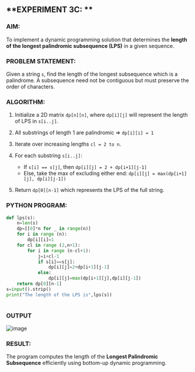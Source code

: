 ## **EXPERIMENT 3C: **



### **AIM:**

To implement a dynamic programming solution that determines the **length of the longest palindromic subsequence (LPS)** in a given sequence.



### **PROBLEM STATEMENT:**

Given a string `s`, find the length of the longest subsequence which is a palindrome. A subsequence need not be contiguous but must preserve the order of characters.



### **ALGORITHM:**

1. Initialize a 2D matrix `dp[n][n]`, where `dp[i][j]` will represent the length of LPS in `s[i..j]`.
2. All substrings of length 1 are palindromic ⇒ `dp[i][i] = 1`
3. Iterate over increasing lengths `cl = 2 to n`.
4. For each substring `s[i..j]`:

   * If `s[i] == s[j]`, then `dp[i][j] = 2 + dp[i+1][j-1]`
   * Else, take the max of excluding either end: `dp[i][j] = max(dp[i+1][j], dp[i][j-1])`
5. Return `dp[0][n-1]` which represents the LPS of the full string.



### **PYTHON PROGRAM:**

```python
def lps(s):
    n=len(s)
    dp=[[0]*n for _ in range(n)]
    for i in range (n):
        dp[i][i]=1
    for cl in range (2,n+1):
        for i in range (n-cl+1):
            j=i+cl-1
            if s[i]==s[j]:
                dp[i][j]=2+dp[i+1][j-1]
            else:
                dp[i][j]=max(dp[i+1][j],dp[i][j-1])
    return dp[0][n-1]
s=input().strip()
print("The length of the LPS is",lps(s))
                    
```



### **OUTPUT**

![image](https://github.com/user-attachments/assets/af5c940e-d6eb-41b7-b403-eba10bd28eff)


### **RESULT:**

The program computes the length of the **Longest Palindromic Subsequence** efficiently using bottom-up dynamic programming.


